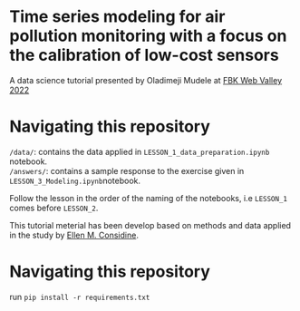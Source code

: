 # Time series modeling for air pollution monitoring with a focus on the calibration of low-cost sensors

A data science tutorial presented by Oladimeji Mudele at [FBK Web Valley 2022](https://webvalley.fbk.eu/)

# Navigating this repository
`/data/`: contains the data applied in `LESSON_1_data_preparation.ipynb` notebook. <br>
`/answers/`: contains a sample response to the exercise given in `LESSON_3_Modeling.ipynb`notebook.

Follow the lesson in the order of the naming of the notebooks, i.e `LESSON_1` comes before `LESSON_2`.

This tutorial meterial has been develop based on methods and data applied in the study by [Ellen M. Considine](https://www.sciencedirect.com/science/article/pii/S0269749120365222).

# Navigating this repository
run `pip install -r requirements.txt`
